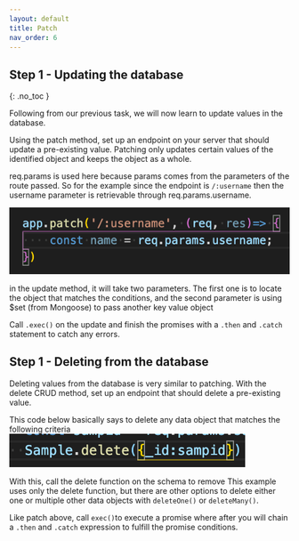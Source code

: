 ```yaml
---
layout: default
title: Patch
nav_order: 6
---
```


## Step 1 - Updating the database
{: .no_toc }


Following from our previous task, we will now learn to update values in the database. 

Using the patch method, set up an endpoint on your server that should update a pre-existing value. 
Patching only updates certain values of the identified object and keeps the object as a whole. 

req.params is used here because params comes from the parameters of the route passed. So for the example since the endpoint is `/:username` then the username parameter is retrievable through req.params.username.

![reqparams](https://github.com/eswong610/user-guide-docs/blob/gh-pages/assets/images/reqparams.png?raw=true)

in the update method, it will take two parameters. The first one is to locate the object that matches the conditions, and the second parameter is using $set (from Mongoose) to pass another key value object

Call `.exec()` on the update and finish the promises with a `.then` and `.catch` statement to catch any errors. 

## Step 1 - Deleting from the database
Deleting values from the database is very similar to patching. With the delete CRUD method, set up an endpoint that should delete a pre-existing value. 

This code below basically says to delete any data object that matches the following criteria 
![sampledel](https://github.com/eswong610/user-guide-docs/blob/gh-pages/assets/images/sampledel.png?raw-true)

With this, call the delete function on the schema to remove 
This example uses only the delete function, but there are other options to delete either one or multiple other data objects with `deleteOne()` or `deleteMany()`. 

Like patch above, call `exec()`to execute a promise where after you will chain a `.then` and `.catch` expression to fulfill the promise conditions. 
